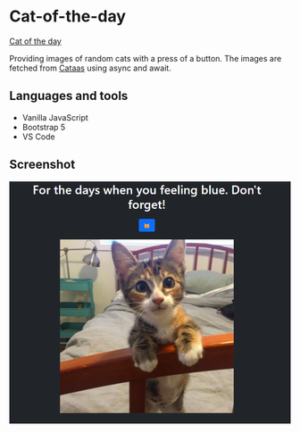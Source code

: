 # Cat-of-the-day

[Cat of the day](https://cat4u.netlify.app)

Providing images of random cats with a press of a button.
The images are fetched from [Cataas](https://cataas.com) using async and await.

## Languages and tools
- Vanilla JavaScript
- Bootstrap 5
- VS Code


## Screenshot

![Cat of the day](https://github.com/R4YLx/Cat-of-the-day/blob/main/cotd-screenshot.png)
